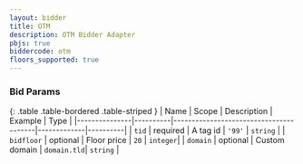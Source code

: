 ```yaml
---
layout: bidder
title: OTM
description: OTM Bidder Adapter
pbjs: true
biddercode: otm
floors_supported: true
---
```


### Bid Params

{: .table .table-bordered .table-striped }
| Name          | Scope    | Description                            | Example     | Type     |
|---------------|----------|----------------------------------------|-------------|----------|
| `tid`         | required | A tag id                               | `'99'`      | `string` |
| `bidfloor`    | optional | Floor price                            | `20`        | `integer`|
| `domain`      | optional | Custom domain                          | `domain.tld`| `string` |
